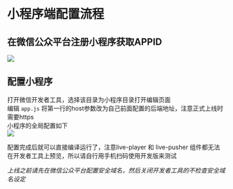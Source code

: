# 小程序端配置流程

## 在微信公众平台注册小程序获取APPID
![](http://7xn38i.com1.z0.glb.clouddn.com/wapp/wapp/1517801817016.jpg)

## 配置小程序
打开微信开发者工具，选择该目录为小程序目录打开编辑页面   
编辑 `app.js` 将第一行的host参数改为自己前面配置的后端地址，注意正式上线时需要https   
小程序的全局配置如下  
![](http://7xn38i.com1.z0.glb.clouddn.com/wapp/1517802876727.jpg)

配置完成后就可以直接编译运行了，注意live-player 和 live-pusher
组件都无法在开发者工具上预览，所以请自行用手机扫码使用开发版来测试

*上线之前请先在微信公众平台配置安全域名，然后关闭开发者工具的不检查安全域名设定*
